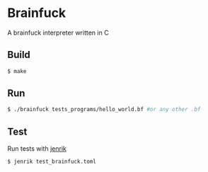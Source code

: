 # Brainfuck

A brainfuck interpreter written in C

## Build
```bash
$ make
```

## Run

```bash
$ ./brainfuck tests_programs/hello_world.bf #or any other .bf
```

## Test

Run tests with [jenrik](https://github.com/Yohannfra/JenRik)

```
$ jenrik test_brainfuck.toml
```

